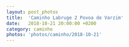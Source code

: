 ```yaml
---
layout: post_photos
title:  'Caminho Labruge 2 Povoa de Varzim'
date:   2018-10-21 20:00:00 +0200
category: caminho
photos: 'photos/caminho/2018-10-21'
---
```


